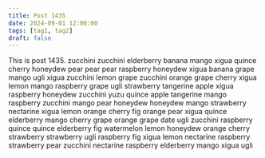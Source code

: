 ```yaml
---
title: Post 1435
date: 2024-09-01 12:00:00
tags: [tag1, tag2]
draft: false
---
```

This is post 1435.
zucchini
zucchini
elderberry
banana
mango
xigua
quince
cherry
honeydew
pear
pear
pear
raspberry
honeydew
xigua
banana
grape
mango
ugli
xigua
zucchini
lemon
grape
zucchini
orange
grape
cherry
xigua
lemon
mango
raspberry
grape
ugli
strawberry
tangerine
apple
xigua
raspberry
honeydew
zucchini
yuzu
quince
apple
tangerine
mango
raspberry
zucchini
mango
pear
honeydew
honeydew
mango
strawberry
nectarine
xigua
lemon
orange
cherry
fig
orange
pear
xigua
quince
elderberry
mango
cherry
grape
orange
grape
date
ugli
zucchini
raspberry
quince
quince
elderberry
fig
watermelon
lemon
honeydew
orange
cherry
strawberry
strawberry
ugli
raspberry
fig
xigua
lemon
nectarine
raspberry
strawberry
pear
zucchini
nectarine
raspberry
elderberry
mango
xigua
ugli
